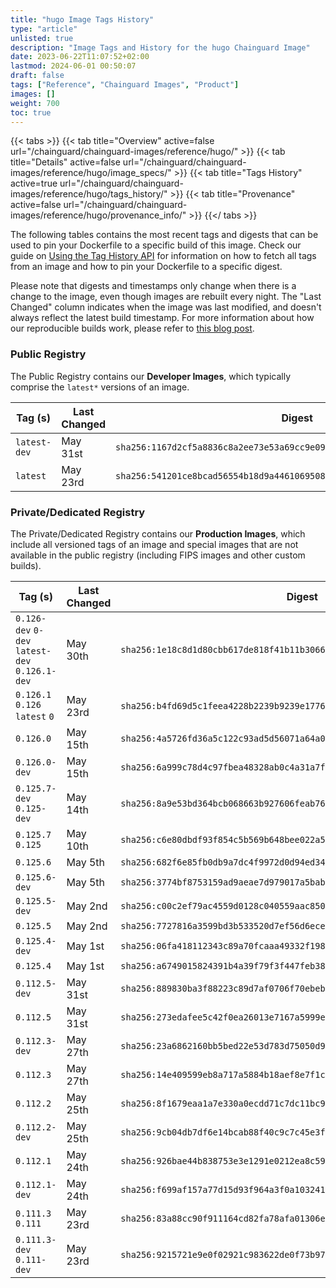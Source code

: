 ```yaml
---
title: "hugo Image Tags History"
type: "article"
unlisted: true
description: "Image Tags and History for the hugo Chainguard Image"
date: 2023-06-22T11:07:52+02:00
lastmod: 2024-06-01 00:50:07
draft: false
tags: ["Reference", "Chainguard Images", "Product"]
images: []
weight: 700
toc: true
---
```


{{< tabs >}}
{{< tab title="Overview" active=false url="/chainguard/chainguard-images/reference/hugo/" >}}
{{< tab title="Details" active=false url="/chainguard/chainguard-images/reference/hugo/image_specs/" >}}
{{< tab title="Tags History" active=true url="/chainguard/chainguard-images/reference/hugo/tags_history/" >}}
{{< tab title="Provenance" active=false url="/chainguard/chainguard-images/reference/hugo/provenance_info/" >}}
{{</ tabs >}}

The following tables contains the most recent tags and digests that can be used to pin your Dockerfile to a specific build of this image. Check our guide on [Using the Tag History API](/chainguard/chainguard-images/using-the-tag-history-api/) for information on how to fetch all tags from an image and how to pin your Dockerfile to a specific digest.

Please note that digests and timestamps only change when there is a change to the image, even though images are rebuilt every night. The "Last Changed" column indicates when the image was last modified, and doesn't always reflect the latest build timestamp. For more information about how our reproducible builds work, please refer to [this blog post](https://www.chainguard.dev/unchained/reproducing-chainguards-reproducible-image-builds).

### Public Registry
The Public Registry contains our **Developer Images**, which typically comprise the `latest*` versions of an image.

| Tag (s)       | Last Changed | Digest                                                                    |
|---------------|--------------|---------------------------------------------------------------------------|
|  `latest-dev` | May 31st     | `sha256:1167d2cf5a8836c8a2ee73e53a69cc9e091e7e8737b52412ab52119285929f20` |
|  `latest`     | May 23rd     | `sha256:541201ce8bcad56554b18d9a4461069508a95a4ec8d18de5018b23b7f3c7cf28` |


### Private/Dedicated Registry
The Private/Dedicated Registry contains our **Production Images**, which include all versioned tags of an image and special images that are not available in the public registry (including FIPS images and other custom builds).

| Tag (s)                                         | Last Changed | Digest                                                                    |
|-------------------------------------------------|--------------|---------------------------------------------------------------------------|
|  `0.126-dev` `0-dev` `latest-dev` `0.126.1-dev` | May 30th     | `sha256:1e18c8d1d80cbb617de818f41b11b30666ad09c707d6ff0f24e128308bdfc3c9` |
|  `0.126.1` `0.126` `latest` `0`                 | May 23rd     | `sha256:b4fd69d5c1feea4228b2239b9239e1776a45d8d63480a2ad5950ff4ddc0f8048` |
|  `0.126.0`                                      | May 15th     | `sha256:4a5726fd36a5c122c93ad5d56071a64a0e9bc2062077720ce1445e8b5cc650cb` |
|  `0.126.0-dev`                                  | May 15th     | `sha256:6a999c78d4c97fbea48328ab0c4a31a7f40594a0c87ea85f349a17839094c7c5` |
|  `0.125.7-dev` `0.125-dev`                      | May 14th     | `sha256:8a9e53bd364bcb068663b927606feab76fdfa961524099b16e115342df5c04e1` |
|  `0.125.7` `0.125`                              | May 10th     | `sha256:c6e80dbdf93f854c5b569b648bee022a5301bc8a0cd98452a75f6ead056885bc` |
|  `0.125.6`                                      | May 5th      | `sha256:682f6e85fb0db9a7dc4f9972d0d94ed34a9e048f1d9b9e3774f5088474e6ef94` |
|  `0.125.6-dev`                                  | May 5th      | `sha256:3774bf8753159ad9aeae7d979017a5babf6298c45818f718592646bdba55f9aa` |
|  `0.125.5-dev`                                  | May 2nd      | `sha256:c00c2ef79ac4559d0128c040559aac8503ff3874af7149ed46aa2b092eb0d32e` |
|  `0.125.5`                                      | May 2nd      | `sha256:7727816a3599bd3b533520d7ef56d6ecefdead3da3751bf23cc608a11fca6ade` |
|  `0.125.4-dev`                                  | May 1st      | `sha256:06fa418112343c89a70fcaaa49332f198b6ff343122bf6a8b7c409de2c84e316` |
|  `0.125.4`                                      | May 1st      | `sha256:a6749015824391b4a39f79f3f447feb38afd7f875f9a5db80d25bbdc3d0ca438` |
|  `0.112.5-dev`                                  | May 31st     | `sha256:889830ba3f88223c89d7af0706f70ebeb789aa508aa00270ccedd267a302960f` |
|  `0.112.5`                                      | May 31st     | `sha256:273edafee5c42f0ea26013e7167a5999e05822e2264341558dbfecb2379a5fa9` |
|  `0.112.3-dev`                                  | May 27th     | `sha256:23a6862160bb5bed22e53d783d75050d9b1d968575be3da9df576d2147974f46` |
|  `0.112.3`                                      | May 27th     | `sha256:14e409599eb8a717a5884b18aef8e7f1c8bb091f5ed07c9fc8a2006e3b5c6b0e` |
|  `0.112.2`                                      | May 25th     | `sha256:8f1679eaa1a7e330a0ecdd71c7dc11bc9b5dcb367931b9d0964a4078fc2d1c87` |
|  `0.112.2-dev`                                  | May 25th     | `sha256:9cb04db7df6e14bcab88f40c9c7c45e3f82b29ba2e5bd2add71655e913b41e96` |
|  `0.112.1`                                      | May 24th     | `sha256:926bae44b838753e3e1291e0212ea8c5988cd4f85f1d5a2b185e6ade2aeef29f` |
|  `0.112.1-dev`                                  | May 24th     | `sha256:f699af157a77d15d93f964a3f0a103241417b0846714cfdc69413231bb7c2b0e` |
|  `0.111.3` `0.111`                              | May 23rd     | `sha256:83a88cc90f911164cd82fa78afa01306e86136fe4d1e455ec89de93c4da3fe93` |
|  `0.111.3-dev` `0.111-dev`                      | May 23rd     | `sha256:9215721e9e0f02921c983622de0f73b979454ada7b48275df72001428dda9538` |


